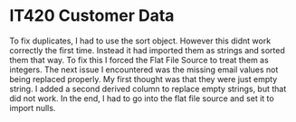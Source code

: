 # IT420 Customer Data

To fix duplicates, I had to use the sort object. However this didnt work correctly the first time. Instead it had imported them as strings and sorted them that way. To fix this I forced the Flat File Source to treat them as integers. The next issue I encountered was the missing email values not being replaced properly. My first thought was that they were just empty string. I added a second derived column to replace empty strings, but that did not work. In the end, I had to go into the flat file source and set it to import nulls.

